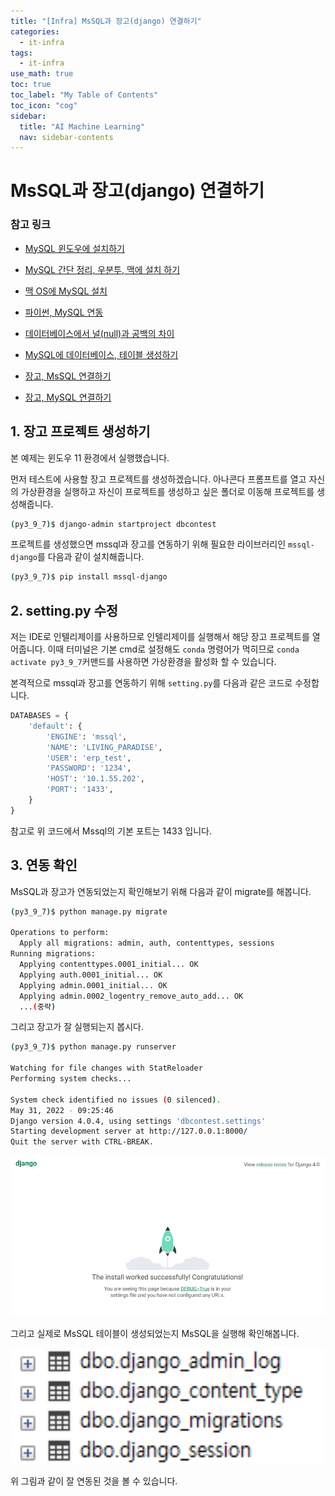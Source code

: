 ```yaml
---
title: "[Infra] MsSQL과 장고(django) 연결하기"
categories:
  - it-infra
tags:
  - it-infra
use_math: true
toc: true
toc_label: "My Table of Contents"
toc_icon: "cog"
sidebar:
  title: "AI Machine Learning"
  nav: sidebar-contents
---
```


# MsSQL과 장고(django) 연결하기

### 참고 링크  

* [MySQL 윈도우에 설치하기](https://losskatsu.github.io/it-infra/mysql-install-win/)
* [MySQL 간단 정리, 우분투, 맥에 설치 하기](https://losskatsu.github.io/it-infra/mysql-index/)
* [맥 OS에 MySQL 설치](https://losskatsu.github.io/it-infra/mysql-install-mac/)

* [파이썬, MySQL 연동](https://losskatsu.github.io/programming/py-db-conn/)
* [데이터베이스에서 널(null)과 공백의 차이](https://losskatsu.github.io/it-infra/db-null/)

* [MySQL에 데이터베이스, 테이블 생성하기](https://losskatsu.github.io/it-infra/mysql-create-db/)
* [장고, MsSQL 연결하기](https://losskatsu.github.io/it-infra/mssql-django-conn/)
* [장고, MySQL 연결하기](https://losskatsu.github.io/it-infra/mysql-django-conn/)

## 1. 장고 프로젝트 생성하기

본 예제는 윈도우 11 환경에서 실행했습니다. 

먼저 테스트에 사용할 장고 프로젝트를 생성하겠습니다. 
아나콘다 프롬프트를 열고 자신의 가상환경을 실행하고 
자신이 프로젝트를 생성하고 싶은 폴더로 이동해 프로젝트를 생성해줍니다. 

```bash
(py3_9_7)$ django-admin startproject dbcontest
```

프로젝트를 생성했으면 mssql과 장고를 연동하기 위해 필요한 라이브러리인 ```mssql-django```를 다음과 같이 설치해줍니다.

```bash
(py3_9_7)$ pip install mssql-django
```

## 2. setting.py 수정

저는 IDE로 인텔리제이를 사용하므로 
인텔리제이를 실행해서 해당 장고 프로젝트를 열어줍니다. 
이때 터미널은 기본 cmd로 설정해도 ```conda``` 명령어가 먹히므로 ```conda activate py3_9_7```커맨드를 사용하면 
가상환경을 활성화 할 수 있습니다. 

본격적으로 mssql과 장고를 연동하기 위해 ```setting.py```를 다음과 같은 코드로 수정합니다. 

```python
DATABASES = {
    'default': {
        'ENGINE': 'mssql',
        'NAME': 'LIVING_PARADISE',
        'USER': 'erp_test',
        'PASSWORD': '1234',
        'HOST': '10.1.55.202',
        'PORT': '1433',
    }
}
```

참고로 위 코드에서 Mssql의 기본 포트는 1433 입니다. 

## 3. 연동 확인

MsSQL과 장고가 연동되었는지 확인해보기 위해 다음과 같이 migrate를 해봅니다.

```bash
(py3_9_7)$ python manage.py migrate

Operations to perform:
  Apply all migrations: admin, auth, contenttypes, sessions
Running migrations:
  Applying contenttypes.0001_initial... OK
  Applying auth.0001_initial... OK
  Applying admin.0001_initial... OK
  Applying admin.0002_logentry_remove_auto_add... OK
  ...(중략)
```

그리고 장고가 잘 실행되는지 봅시다. 

```bash
(py3_9_7)$ python manage.py runserver

Watching for file changes with StatReloader
Performing system checks...

System check identified no issues (0 silenced).
May 31, 2022 - 09:25:46
Django version 4.0.4, using settings 'dbcontest.settings'
Starting development server at http://127.0.0.1:8000/
Quit the server with CTRL-BREAK.
```

<center><img src="/assets/images/infra/mssql-django/django-mssql01.png " width="800"></center>

그리고 실제로 MsSQL 테이블이 생성되었는지 MsSQL을 실행해 확인해봅니다.

<center><img src="/assets/images/infra/mssql-django/django-mssql02.png " width="800"></center>

위 그림과 같이 잘 연동된 것을 볼 수 있습니다.
